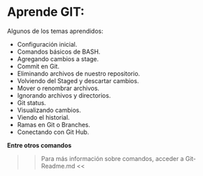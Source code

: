 # Aprende GIT:
<p>
Algunos de los temas aprendidos:
</p>

- Configuración inicial.
- Comandos básicos de BASH.
- Agregando cambios a stage.
- Commit en Git.
- Eliminando archivos de nuestro repositorio.
- Volviendo del Staged y descartar cambios.
- Mover o renombrar archivos.
- Ignorando archivos y directorios.
- Git status.
- Visualizando cambios.
- Viendo el historial.
- Ramas en Git o Branches.
- Conectando con Git Hub.

**Entre otros comandos**
>> Para más información sobre comandos, acceder a Git-Readme.md <<

